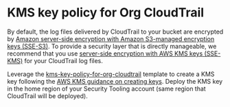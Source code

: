# KMS key policy for Org CloudTrail

By default, the log files delivered by CloudTrail to your bucket are encrypted by [Amazon server-side encryption with Amazon S3-managed encryption keys (SSE-S3)](https://docs.aws.amazon.com/AmazonS3/latest/dev/UsingServerSideEncryption.html). To provide a security layer that is directly manageable, we recommend that you use [server-side encryption with AWS KMS keys (SSE-KMS)](https://docs.aws.amazon.com/AmazonS3/latest/dev/UsingServerSideEncryption.html) for your CloudTrail log files.

Leverage the [kms-key-policy-for-org-cloudtrail](./kms-key-policy-cloudtrail.json) template to create a KMS key following the [AWS KMS guidance on creating keys](https://docs.aws.amazon.com/kms/latest/developerguide/create-keys.html). Deploy the KMS key in the home region of your Security Tooling account (same region that CloudTrail will be deployed).
